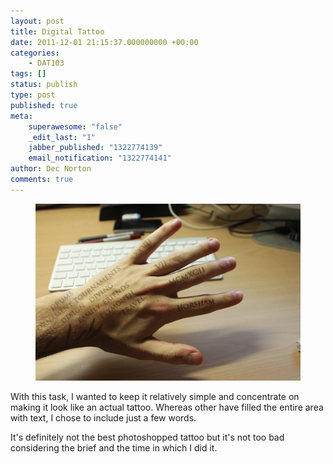 ```yaml
---
layout: post
title: Digital Tattoo
date: 2011-12-01 21:15:37.000000000 +00:00
categories:
    - DAT103
tags: []
status: publish
type: post
published: true
meta:
    superawesome: "false"
    _edit_last: "1"
    jabber_published: "1322774139"
    email_notification: "1322774141"
author: Dec Norton
comments: true
---
```


<p><a href="/assets/tattoo1.jpg"></p>
<figure><img title="Digital Tattoo" src="/assets/tattoo1.jpg" /></figure>
<p></a></p>
<p>With this task, I wanted to keep it relatively simple and concentrate on making it look like an actual tattoo. Whereas other have filled the entire area with text, I chose to include just a few words.</p>
<p>It's definitely not the best photoshopped tattoo but it's not too bad considering the brief and the time in which I did it.</p>
